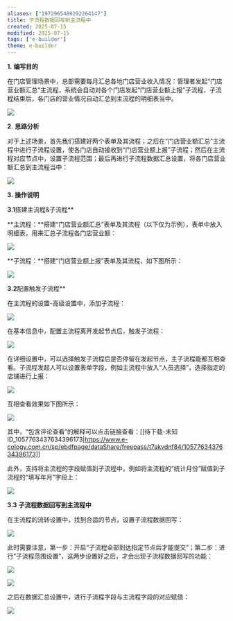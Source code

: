```yaml
---
aliases: ["1972965480292264147"]
title: 子流程数据回写到主流程中
created: 2025-07-15
modified: 2025-07-15
tags: ['e-builder']
theme: e-builder
---
```


**1.** **编写目的**

在门店管理场景中，总部需要每月汇总各地门店营业收入情况：管理者发起“门店营业额汇总”主流程，系统会自动对各个门店发起“门店营业额上报”子流程，子流程结束后，各门店的营业情况自动汇总到主流程的明细表当中。

![](9753098af97ab8b3f28b568e2feb42ad.jpg)

**2.** **思路分析**

对于上述场景，首先我们搭建好两个表单及其流程；之后在“门店营业额汇总”主流程中进行子流程设置，使各门店自动接收到“门店营业额上报”子流程；然后在主流程对应节点中，设置子流程范围；最后再进行子流程数据汇总设置，将各门店营业额汇总到主流程当中：

![](fcbec23e77f894fbeda5861d70a171cf.jpg)

**3.** **操作说明**

**3.1**搭建主流程&子流程**

**主流程：**搭建“门店营业额汇总”表单及其流程（以下仅为示例），表单中放入明细表，用来汇总子流程各门店营业额：

![](010bf551b3fe2b9b1f8140a22fdf068b.jpg)

**子流程：**搭建“门店营业额上报”表单及其流程，如下图所示：

![](3cf06f44659423e6f82ebd278a40ba85.jpg)

**3.2**配置触发子流程**

在主流程的设置-高级设置中，添加子流程：

![](ab3d1061597d90ec7fd70db8623a8371.jpg)

在基本信息中，配置主流程离开发起节点后，触发子流程：

![](9cd86dc46dbce6456eda0b018049d3b6.jpg)

在详细设置中，可以选择触发子流程后是否停留在发起节点，主子流程能都互相查看。子流程发起人可以设置表单字段，例如主流程中放入“人员选择”，选择指定的店铺进行上报：

![](ee1b63058ac58e986230c3cfdc18dc74.jpg)

互相查看效果如下图所示：

![](468db8ced06ef61cff7bd59fcceba020.jpg)

其中，“包含评论查看”的解释可以点击链接查看：[[待下载-未知ID_1057763437634396173|https://www.e-cology.com.cn/sp/ebdfpage/dataShare/freepass/t7akvdnf84/1057763437634396173]]

此外，支持将主流程的字段赋值到子流程中，例如将主流程的“统计月份”赋值到子流程的“填写年月”字段上：

![](0b253df2317fa507a5fd872965b9e4c5.jpg)

**3.3** **子流程数据回写到主流程中**

在主流程的流转设置中，找到合适的节点，设置子流程数据回写：

![](f7ca16885c9fb5fe5f7864ebd9797f2d.jpg)

此时需要注意，第一步：开启“子流程全部到达指定节点后才能提交”；第二步：进行“子流程范围设置”，这两步设置好之后，才会出现子流程数据回写的功能：

![](1040da06b44fb29d5c410488e552367b.jpg)

![](5b32d8a0d3d0fd235506eac1d24fce76.jpg)

之后在数据汇总设置中，进行子流程字段与主流程字段的对应赋值：

![](eff218ca0433a13d877085d1d7435f9e.jpg)